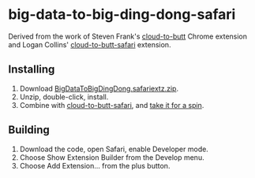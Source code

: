 # big-data-to-big-ding-dong-safari

Derived from the work of Steven Frank's [cloud-to-butt](https://github.com/panicsteve/cloud-to-butt) Chrome extension and Logan Collins' [cloud-to-butt-safari](https://github.com/logancollins/cloud-to-butt-safari) extension.


## Installing

1. Download [BigDataToBigDingDong.safariextz.zip](https://github.com/doogiedoogie/big-data-to-big-ding-dong-safari/blob/master/BigDataToBigDingDong.safariextz.zip?raw=true).
2. Unzip, double-click, install.
3. Combine with [cloud-to-butt-safari](https://github.com/logancollins/cloud-to-butt-safari), and [take it for a spin](http://www.google.com/search?q=big%20data%20in%20the%20cloud&ie=utf-8&oe=utf-8).

## Building

1. Download the code, open Safari, enable Developer mode.
2. Choose Show Extension Builder from the Develop menu.
3. Choose Add Extension... from the plus button.
